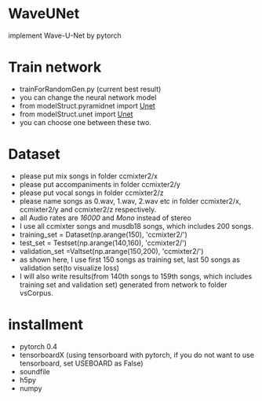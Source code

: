 # WaveUNet
implement Wave-U-Net by pytorch


# Train network
- trainForRandomGen.py (current best result)
- you can change the neural network model
- from modelStruct.pyramidnet import [Unet](https://arxiv.org/pdf/1606.00915.pdf)
- from modelStruct.unet import [Unet](https://qmro.qmul.ac.uk/xmlui/bitstream/handle/123456789/39785/Stoller%20Wave-U-Net%202018%20Accepted.pdf?sequence=1)
- you can choose one between these two.

# Dataset
- please put mix songs in folder ccmixter2/x
- please put accompaniments in folder ccmixter2/y
- please put vocal songs in folder ccmixter2/z
- please name songs as 0.wav, 1.wav, 2.wav etc in folder ccmixter2/x, ccmixter2/y and ccmixter2/z respectively.
- all Audio rates are *16000* and *Mono* instead of stereo 
- I use all ccmixter songs and musdb18 songs, which includes 200 songs.
- training_set = Dataset(np.arange(150), 'ccmixter2/')
- test_set = Testset(np.arange(140,160), 'ccmixter2/')
- validation_set =Valtset(np.arange(150,200), 'ccmixter2/')
- as shown here, I use first 150 songs as training set, last 50 songs as validation set(to visualize loss)
- I will also write results(from 140th songs to 159th songs, which includes training set and validation set) generated from network to folder vsCorpus.

# installment
 - pytorch 0.4
 - tensorboardX (using tensorboard with pytorch, if you do not want to use tensorboard, set USEBOARD as False)
 - soundfile
 - h5py
 - numpy
